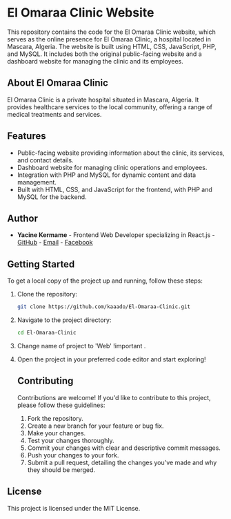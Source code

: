 # El Omaraa Clinic Website

This repository contains the code for the El Omaraa Clinic website, which serves as the online presence for El Omaraa Clinic, a hospital located in Mascara, Algeria. The website is built using HTML, CSS, JavaScript, PHP, and MySQL. It includes both the original public-facing website and a dashboard website for managing the clinic and its employees.

## About El Omaraa Clinic

El Omaraa Clinic is a private hospital situated in Mascara, Algeria. It provides healthcare services to the local community, offering a range of medical treatments and services.

## Features

- Public-facing website providing information about the clinic, its services, and contact details.
- Dashboard website for managing clinic operations and employees.
- Integration with PHP and MySQL for dynamic content and data management.
- Built with HTML, CSS, and JavaScript for the frontend, with PHP and MySQL for the backend.

## Author

- **Yacine Kermame** - Frontend Web Developer specializing in React.js - [GitHub](https://github.com/kaaado) - [Email](mailto:yacineyoyoker@gmail.com) - [Facebook](https://facebook.com/yacine.kermam.7)

## Getting Started

To get a local copy of the project up and running, follow these steps:

1. Clone the repository:

   ```bash
   git clone https://github.com/kaaado/El-Omaraa-Clinic.git
2. Navigate to the project directory:
   
    ```bash
    cd El-Omaraa-Clinic
3. Change name of project to 'Web' !important .
4. Open the project in your preferred code editor and start exploring!

   
   ## Contributing

   Contributions are welcome! If you'd like to contribute to this project, please follow these guidelines:
   1. Fork the repository.
   2. Create a new branch for your feature or bug fix.
   3. Make your changes.
   4. Test your changes thoroughly.
   5. Commit your changes with clear and descriptive commit messages.
   6. Push your changes to your fork.
   7. Submit a pull request, detailing the changes you've made and why they should be merged.

## License

This project is licensed under the MIT License.

